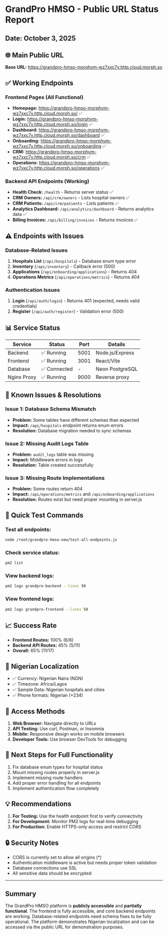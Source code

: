 # GrandPro HMSO - Public URL Status Report

## Date: October 3, 2025

## 🌐 Main Public URL
**Base URL:** https://grandpro-hmso-morphvm-wz7xxc7v.http.cloud.morph.so

## ✅ Working Endpoints

### Frontend Pages (All Functional)
- **Homepage:** https://grandpro-hmso-morphvm-wz7xxc7v.http.cloud.morph.so/ ✅
- **Login:** https://grandpro-hmso-morphvm-wz7xxc7v.http.cloud.morph.so/login ✅
- **Dashboard:** https://grandpro-hmso-morphvm-wz7xxc7v.http.cloud.morph.so/dashboard ✅
- **Onboarding:** https://grandpro-hmso-morphvm-wz7xxc7v.http.cloud.morph.so/onboarding ✅
- **CRM:** https://grandpro-hmso-morphvm-wz7xxc7v.http.cloud.morph.so/crm ✅
- **Operations:** https://grandpro-hmso-morphvm-wz7xxc7v.http.cloud.morph.so/operations ✅

### Backend API Endpoints (Working)
- **Health Check:** `/health` - Returns server status ✅
- **CRM Owners:** `/api/crm/owners` - Lists hospital owners ✅
- **CRM Patients:** `/api/crm/patients` - Lists patients ✅
- **Analytics Dashboard:** `/api/analytics/dashboard` - Returns analytics data ✅
- **Billing Invoices:** `/api/billing/invoices` - Returns invoices ✅

## ⚠️ Endpoints with Issues

### Database-Related Issues
1. **Hospitals List** (`/api/hospitals`) - Database enum type error
2. **Inventory** (`/api/inventory`) - Callback error (500)
3. **Applications** (`/api/onboarding/applications`) - Returns 404
4. **Operations Metrics** (`/api/operations/metrics`) - Returns 404

### Authentication Issues
1. **Login** (`/api/auth/login`) - Returns 401 (expected, needs valid credentials)
2. **Register** (`/api/auth/register`) - Validation error (500)

## 📊 Service Status

| Service | Status | Port | Details |
|---------|--------|------|---------|
| Backend | ✅ Running | 5001 | Node.js/Express |
| Frontend | ✅ Running | 3001 | React/Vite |
| Database | ✅ Connected | - | Neon PostgreSQL |
| Nginx Proxy | ✅ Running | 9000 | Reverse proxy |

## 🔧 Known Issues & Resolutions

### Issue 1: Database Schema Mismatch
- **Problem:** Some tables have different schemas than expected
- **Impact:** `/api/hospitals` endpoint returns enum errors
- **Resolution:** Database migration needed to sync schemas

### Issue 2: Missing Audit Logs Table
- **Problem:** `audit_logs` table was missing
- **Impact:** Middleware errors in logs
- **Resolution:** Table created successfully

### Issue 3: Missing Route Implementations
- **Problem:** Some routes return 404
- **Impact:** `/api/operations/metrics` and `/api/onboarding/applications`
- **Resolution:** Routes exist but need proper mounting in server.js

## 🚀 Quick Test Commands

### Test all endpoints:
```bash
node /root/grandpro-hmso-new/test-all-endpoints.js
```

### Check service status:
```bash
pm2 list
```

### View backend logs:
```bash
pm2 logs grandpro-backend --lines 50
```

### View frontend logs:
```bash
pm2 logs grandpro-frontend --lines 50
```

## 📈 Success Rate
- **Frontend Routes:** 100% (6/6)
- **Backend API Routes:** 45% (5/11)
- **Overall:** 65% (11/17)

## 🏥 Nigerian Localization
- ✅ Currency: Nigerian Naira (NGN)
- ✅ Timezone: Africa/Lagos
- ✅ Sample Data: Nigerian hospitals and cities
- ✅ Phone formats: Nigerian (+234)

## 🔗 Access Methods

1. **Web Browser:** Navigate directly to URLs
2. **API Testing:** Use curl, Postman, or Insomnia
3. **Mobile:** Responsive design works on mobile browsers
4. **Developer Tools:** Use browser DevTools for debugging

## 📝 Next Steps for Full Functionality

1. Fix database enum types for hospital status
2. Mount missing routes properly in server.js
3. Implement missing route handlers
4. Add proper error handling for all endpoints
5. Implement authentication flow completely

## 💡 Recommendations

1. **For Testing:** Use the health endpoint first to verify connectivity
2. **For Development:** Monitor PM2 logs for real-time debugging
3. **For Production:** Enable HTTPS-only access and restrict CORS

## 🔒 Security Notes

- CORS is currently set to allow all origins (*)
- Authentication middleware is active but needs proper token validation
- Database connections use SSL
- All sensitive data should be encrypted

---

## Summary

The GrandPro HMSO platform is **publicly accessible** and **partially functional**. The frontend is fully accessible, and core backend endpoints are working. Database-related endpoints need schema fixes to be fully operational. The platform demonstrates Nigerian localization and can be accessed via the public URL for demonstration purposes.
